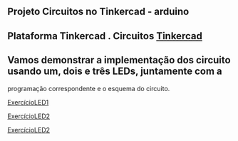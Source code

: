 

##  Projeto Circuitos no Tinkercad - arduino

##  Plataforma Tinkercad . Circuitos [Tinkercad](https://www.tinkercad.com/)



## Vamos demonstrar a implementação dos circuito usando um, dois e três LEDs, juntamente com a 
programação correspondente e o esquema do circuito.


[ExercícioLED1](https://github.com/pauloamoroso/ProjTinkarduino/blob/main/led1.md)





[ExercícioLED2](https://github.com/pauloamoroso/ProjTinkarduino/blob/main/led2.md)





[ExercícioLED2](https://github.com/pauloamoroso/ProjTinkarduino/blob/main/led3.md)

























